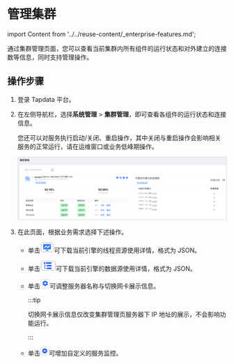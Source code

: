 # 管理集群

import Content from '../../reuse-content/_enterprise-features.md';

<Content />

通过集群管理页面，您可以查看当前集群内所有组件的运行状态和对外建立的连接数等信息，同时支持管理操作。



## 操作步骤

1. 登录 Tapdata 平台。

2. 在左侧导航栏，选择**系统管理** > **集群管理**，即可查看各组件的运行状态和连接信息。

   您还可以对服务执行启动/关闭、重启操作，其中关闭与重启操作会影响相关服务的正常运行，请在运维窗口或业务低峰期操作。

   ![集群管理](../../images/manage_cluster_1.png)

3. 在此页面，根据业务需求选择下述操作。

   * 单击![](../../images/process_monitor_icon.png)可下载当前引擎的线程资源使用详情，格式为 JSON。

   * 单击![](../../images/data_source_monitor_icon.png)可下载当前引擎的数据源使用详情，格式为 JSON。

   * 单击![](../../images/cluster_setting_icon.png)可调整服务器名称与切换网卡展示信息。

     :::tip

     切换网卡展示信息仅改变集群管理页服务器下 IP 地址的展示，不会影响功能运行。

     :::

   * 单击![](../../images/cluster_add_icon.png)可增加自定义的服务监控。
